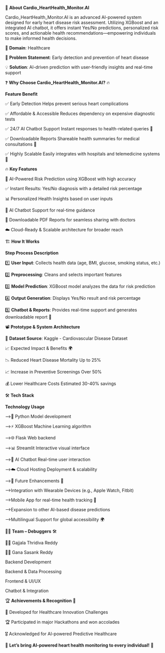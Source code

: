 🚀 **About Cardio_HeartHealth_Monitor.AI**

Cardio_HeartHealth_Monitor.AI is an advanced AI-powered system designed for early heart disease risk assessment. Utilizing XGBoost and an integrated AI chatbot, it offers instant Yes/No predictions, personalized risk scores, and actionable health recommendations—empowering individuals to make informed health decisions.

🔬 **Domain**: Healthcare

📜 **Problem Statement**: Early detection and prevention of heart disease

💡 **Solution**: AI-driven prediction with user-friendly insights and real-time support

❓ **Why Choose Cardio_HeartHealth_Monitor.AI?** 🔥



**Feature Benefit**

✅ Early Detection Helps prevent serious heart complications

✅ Affordable & Accessible Reduces dependency on expensive diagnostic tests

✅ 24/7 AI Chatbot Support Instant responses to health-related queries 🤖

✅ Downloadable Reports Shareable health summaries for medical consultations 📄

✅ Highly Scalable Easily integrates with hospitals and telemedicine systems 🏥




🔥 **Key Features**


🏥 AI-Powered Risk Prediction using XGBoost with high accuracy

✅ Instant Results: Yes/No diagnosis with a detailed risk percentage

📊 Personalized Health Insights based on user inputs

🤖 AI Chatbot Support for real-time guidance

📄 Downloadable PDF Reports for seamless sharing with doctors

☁️ Cloud-Ready & Scalable architecture for broader reach



🏗️ **How It Works**

**Step Process Description**

1️⃣ **User Input**: Collects health data (age, BMI, glucose, smoking status, etc.)

2️⃣ **Preprocessing**: Cleans and selects important features

3️⃣ **Model Prediction**: XGBoost model analyzes the data for risk prediction

4️⃣ **Output Generation**: Displays Yes/No result and risk percentage

5️⃣ **Chatbot & Reports**: Provides real-time support and generates downloadable report 📄



📽️ **Prototype & System Architecture**

📂 **Dataset Source**: Kaggle - Cardiovascular Disease Dataset

📈 Expected Impact & Benefits 🌍

📉 Reduced Heart Disease Mortality Up to 25%

📈 Increase in Preventive Screenings Over 50%

💰 Lower Healthcare Costs Estimated 30-40% savings



🛠️ **Tech Stack**

**Technology Usage**

-->🐍 Python Model development

-->⚡ XGBoost Machine Learning algorithm

-->🌐 Flask Web backend

-->📊 Streamlit Interactive visual interface

-->🤖 AI Chatbot Real-time user interaction

-->☁️ Cloud Hosting Deployment & scalability

-->🎯 Future Enhancements 🚀

-->Integration with Wearable Devices (e.g., Apple Watch, Fitbit)

-->Mobile App for real-time health tracking 📱

-->Expansion to other AI-based disease predictions

-->Multilingual Support for global accessibility 🌍



👨‍💻 **Team – Debuggers** 🛠️

👩‍💻 Gajjala Thridiva Reddy

👨‍🎓 Gana Sasank Reddy

Backend Development

Backend & Data Processing

Frontend & UI/UX

Chatbot & Integration



🏆 **Achievements & Recognition** 🏅

🏅 Developed for Healthcare Innovation Challenges

🏆 Participated in major Hackathons and won accolades

🎖️ Acknowledged for AI-powered Predictive Healthcare



🚀 **Let’s bring AI-powered heart health monitoring to every individual!** 💖
